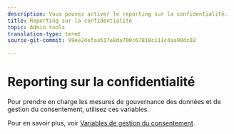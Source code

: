 ```yaml
---
description: Vous pouvez activer le reporting sur la confidentialité.
title: Reporting sur la confidentialité
topic: Admin tools
translation-type: tm+mt
source-git-commit: 99ee24efaa517e8da700c67818c111c4aa90dc02

---
```



# Reporting sur la confidentialité

Pour prendre en charge les mesures de gouvernance des données et de gestion du consentement, utilisez ces variables.

Pour en savoir plus, voir [Variables de gestion du consentement](/help/admin/c-data-governance/consent-variables.md).

